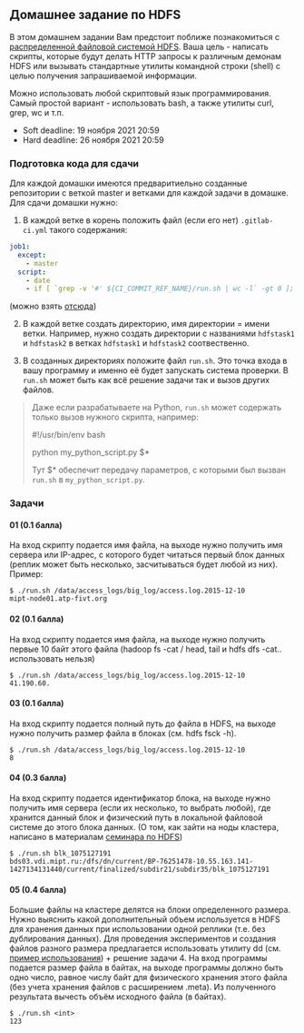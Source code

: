 ## Домашнее задание по HDFS

В этом домашнем задании Вам предстоит поближе познакомиться с [распределенной файловой системой HDFS](http://hadoop.apache.org/docs/r1.2.1/hdfs_design.html). Ваша цель - написать скрипты, которые будут делать HTTP запросы к различным демонам HDFS или вызывать стандартные утилиты командной строки (shell) с целью получения запрашиваемой информации.

Можно использовать любой скриптовый язык программирования. Самый простой вариант - использовать bash, а также утилиты curl, grep, wc и т.п.

* Soft deadline: 19 ноября 2021 20:59
* Hard deadline: 26 ноября 2021 20:59

### Подготовка кода для сдачи
Для каждой домашки имеются предваритиельно созданные репозитории с веткой master и ветками для каждой задачи в домашке. Для сдачи домашки нужно:
1. В каждой ветке в корень положить файл (если его нет) `.gitlab-ci.yml` такого содержания:
```yml
job1:
  except:
    - master
  script:
    - date
    - if [ `grep -v '#' ${CI_COMMIT_REF_NAME}/run.sh | wc -l` -gt 0 ]; then (cd ~/code; ./gitlab_ci_runner.py); else exit 1; fi
```
(можно взять [отсюда](http://gitlab.atp-fivt.org/root/demos/blob/ci_files/.gitlab-ci.yml))

2. В каждой ветке создать директорию, имя директории = имени ветки. Например, нужно создать директории с названиями `hdfstask1` и `hdfstask2` в ветках `hdfstask1` и `hdfstask2` соотвественно.

3. В созданных директориях положите файл `run.sh`. Это точка входа в вашу программу и именно её будет запускать система проверки. В `run.sh` может быть как всё решение задачи так и вызов других файлов.

> Даже если разрабатываете на Python, `run.sh` может содержать только вызов нужного скрипта, например: 
> 
> 	#!/usr/bin/env bash
> 	
> 	python my_python_script.py $*
>
> Тут $* обеспечит передачу параметров, с которыми был вызван `run.sh` в `my_python_script.py`.

### Задачи

#### 01 (0.1 балла)
На вход скрипту подается имя файла, на выходе нужно получить имя сервера или IP-адрес, с которого будет читаться первый блок данных (реплик может быть несколько, засчитываться будет любой из них). Пример:

	$ ./run.sh /data/access_logs/big_log/access.log.2015-12-10
	mipt-node01.atp-fivt.org

#### 02 (0.1 балла)
На вход скрипту подается имя файла, на выходе нужно получить первые 10 байт этого файла (hadoop fs -cat / head, tail и hdfs dfs -cat.. использовать нельзя)

	$ ./run.sh /data/access_logs/big_log/access.log.2015-12-10
	41.190.60.

#### 03 (0.1 балла)
На вход скрипту подается полный путь до файла в HDFS, на выходе нужно получить размер файла в блоках (см. hdfs fsck -h).

	$ ./run.sh /data/access_logs/big_log/access.log.2015-12-10	
	8

#### 04 (0.3 балла)

На вход скрипту подается идентификатор блока, на выходе нужно получить имя сервера (если их несколько, то выбрать любой), где хранится данный блок и физический путь в локальной файловой системе до этого блока данных. (О том, как зайти на ноды кластера, написано в материалам [cеминара по HDFS](/distribute/practice/01-hdfs.md))

	$ ./run.sh blk_1075127191
	bds03.vdi.mipt.ru:/dfs/dn/current/BP-76251478-10.55.163.141-1427134131440/current/finalized/subdir21/subdir35/blk_1075127191

#### 05 (0.4 балла)
Большие файлы на кластере делятся на блоки определенного размера. Нужно выяснить какой дополнительный объем используется в HDFS для хранения данных при использовании одной реплики (т.е. без дублирования данных). Для проведения экспериментов и создания файлов разного размера предлагается использовать утилиту dd (см. [пример использования](http://unix.stackexchange.com/questions/101332/generate-file-of-a-certain-size)) + решение задачи 4. На вход программы подается размер файла в байтах, на выходе программы должно быть одно число, равное числу байт для физического хранения этого файла (без учета хранения файлов с расширением .meta). Из полученного результата вычесть объём исходного файла (в байтах).

	$ ./run.sh <int>
	123
